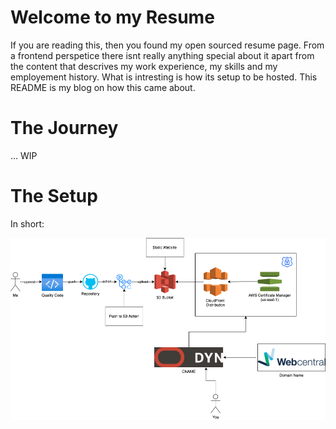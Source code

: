 # Welcome to my Resume

If you are reading this, then you found my open sourced resume page. From a frontend perspetice there isnt really anything special about it apart from the content that descrives my work experience, my skills and my employement history. What is intresting is how its setup to be hosted. This README is my blog on how this came about.

# The Journey

... WIP

# The Setup

In short:

![alt text](https://raw.githubusercontent.com/Ilia/mogilevsky.com.au/master/public/images/mogilevsky.com.au.drawio.png)

